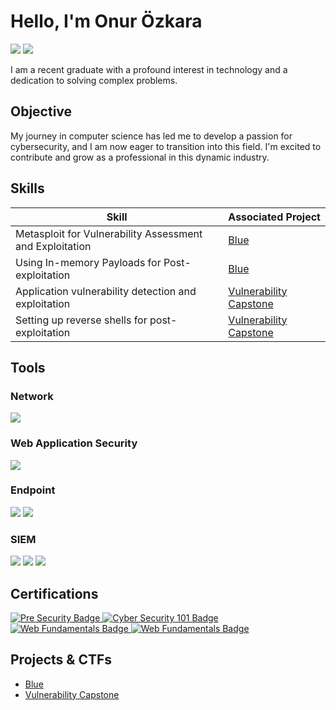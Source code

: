 # Hello, I'm Onur Özkara

<a href="https://linkedin.com/in/onur-özkara-b15187198/"><img src="https://img.shields.io/badge/-LinkedIn-0072b1?&style=for-the-badge&logo=linkedin&logoColor=white" /></a>
<a href="mailto:ozkaraonur13@gmail.com"><img src="https://img.shields.io/badge/-Gmail-D14836?&style=for-the-badge&logo=gmail&logoColor=white" /></a>

I am a recent graduate with a profound interest in technology and a dedication to solving complex problems.

## Objective

My journey in computer science has led me to develop a passion for cybersecurity, and I am now eager to transition into this field. I'm excited to contribute and grow as a professional in this dynamic industry.

## Skills

| Skill                                         | Associated Project         |
|-----------------------------------------------|----------------------------|
| Metasploit for Vulnerability Assessment and Exploitation | <a href="https://github.com/ozkaraonur/projects/blob/main/metasploit-blue.md">Blue|
| Using In-memory Payloads for Post-exploitation | <a href="https://github.com/ozkaraonur/projects/blob/main/metasploit-blue.md">Blue|
| Application vulnerability detection and exploitation | <a href="https://github.com/ozkaraonur/projects/blob/main/Vulnerability-Capstone.md">Vulnerability Capstone|
| Setting up reverse shells for post-exploitation | <a href="https://github.com/ozkaraonur/projects/blob/main/Vulnerability-Capstone.md">Vulnerability Capstone|

## Tools

### Network
<div>
    <img src="https://img.shields.io/badge/-Wireshark-1679A7?&style=for-the-badge&logo=Wireshark&logoColor=white" />
</div>

### Web Application Security
<div>
  <img src="https://img.shields.io/badge/-Burp%20Suite-FF8800?style=for-the-badge&logo=burp-suite&logoColor=white" />
</div>

### Endpoint
<div>
    <img src="https://img.shields.io/badge/-Microsoft_Defender_for_Endpoint-00A4EF?&style=for-the-badge&logo=Microsoft&logoColor=white" />
    <img src="https://img.shields.io/badge/-Velociraptor-4B275F?&style=for-the-badge&logo=Velociraptor&logoColor=white" />
</div>

### SIEM
<div>
    <img src="https://img.shields.io/badge/-Microsoft_Sentinel-0078D4?&style=for-the-badge&logo=Microsoft&logoColor=white" />
    <img src="https://img.shields.io/badge/-Splunk-000000?&style=for-the-badge&logo=Splunk&logoColor=white" />
    <img src="https://img.shields.io/badge/-Elastic-005571?&style=for-the-badge&logo=Elastic&logoColor=white" />
</div>

## Certifications
<div>
<a href="https://tryhackme-certificates.s3-eu-west-1.amazonaws.com/THM-PBCJCG3FGX.pdf" target="_blank">
  <img src="https://img.shields.io/badge/-Pre%20Security-0078D7?style=for-the-badge&logo=TryHackMe&logoColor=white" alt="Pre Security Badge" />
</a>
<a href="https://tryhackme-certificates.s3-eu-west-1.amazonaws.com/THM-TBR6NITG5I.pdf" target="_blank">
    <img src="https://img.shields.io/badge/-Cyber%20Security%20101-0078D7?style=for-the-badge&logo=TryHackMe&logoColor=white" alt="Cyber Security 101 Badge" />
</a>
<a href="https://tryhackme-certificates.s3-eu-west-1.amazonaws.com/THM-HPCWPIGY4O.pdf" target="_blank">
    <img src="https://img.shields.io/badge/-Web%20Fundamentals-0078D7?style=for-the-badge&logo=TryHackMe&logoColor=white" alt="Web Fundamentals Badge" />
</a>
<a>
    <a href="https://tryhackme-certificates.s3-eu-west-1.amazonaws.com/THM-BB0N0OHRYW.pdf" target="_blank">
        <img src="https://img.shields.io/badge/-Jr%20Penetration%20Tester-0078D7?style=for-the-badge&logo=TryHackMe&logoColor=white" alt="Web Fundamentals Badge" />
</a>
</a>
</div>

## Projects & CTFs
- <a href="https://github.com/ozkaraonur/projects/blob/main/metasploit-blue.md">Blue
- <a href="https://github.com/ozkaraonur/projects/blob/main/Vulnerability-Capstone.md">Vulnerability Capstone
  
